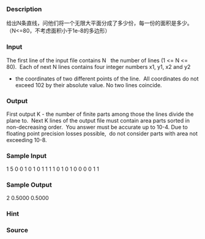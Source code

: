 
### Description
给出N条直线，问他们将一个无限大平面分成了多少份，每一份的面积是多少。
（N<=80，不考虑面积小于1e-8的多边形）
### Input
The first line of the input file contains N  
the number of lines (1 <= N <= 80). 
Each of next N lines contains four integer numbers x1, y1, x2 and y2 
- the coordinates of two different points of the line. 
All coordinates do not exceed 102 by their absolute value. No two lines coincide.
### Output
First output K - the number of finite parts among those the lines divide the plane to. 
Next K lines of the output file must contain area parts sorted in non-decreasing order. 
You answer must be accurate up to 10-4. Due to floating point precision losses possible, 
do not consider parts with area not exceeding 10-8.
### Sample Input
1
5
0 0 1 0
1 0 1 1
1 1 0 1
0 1 0 0
0 0 1 1
### Sample Output
2
0.5000
0.5000
### Hint

### Source
